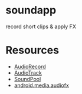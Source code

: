 # soundapp

record short clips &amp; apply FX

# Resources

- [AudioRecord](http://developer.android.com/reference/android/media/AudioRecord.html)
- [AudioTrack](http://developer.android.com/reference/android/media/AudioTrack.html)
- [SoundPool](http://developer.android.com/reference/android/media/SoundPool.html)
- [android.media.audiofx](http://developer.android.com/reference/android/media/audiofx/package-summary.html)
